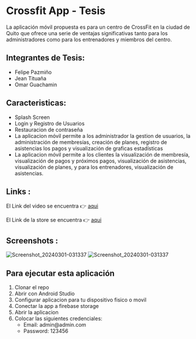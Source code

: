 # Crossfit App - Tesis

La aplicación móvil propuesta es para un centro de CrossFit en la ciudad de Quito que ofrece una serie de ventajas significativas tanto para los administradores como para los entrenadores y miembros del centro.<br>

## Integrantes de Tesis:

<ul>
<li>Felipe Pazmiño</li>
<li>Jean Tituaña</li>
<li>Omar Guachamin</li>
</ul>

## Caracteristicas:

<ul>

<li>Splash Screen</li>
<li>Login y Registro de Usuarios</li>
<li>Restauracion de contraseña</li>
<li>La aplicacion móvil permite a los administrador la gestion de usuarios, la administración de membresías, creación de planes, registro de asistencias los pagos y visualización de graficas estadísticas</li>
<li>La aplicacion móvil permite a los clientes la visualización de membresía, visualización de pagos y próximos pagos, visualización de asistencias, visualización de planes, y para los entrenadores, visualización de asistencias.</li>
</ul>

## Links :

El Link del video se encuentra 👉 <a href="[https://www.youtube.com/watch?v=JNIEESohTCY](https://www.youtube.com/watch?v=IKkVLPiGYLU&t=2s)">aqui</a>

El Link de la store se encuentra 👉 <a href="[https://drive.google.com/drive/folders/1gKFEISCkPzpRmPfXcPmBHERrHHzdRPMK](https://crossfit-app.uptodown.com/android)">aqui</a>


## Screenshots :

![Screenshot_20240301-031337](https://github.com/Jeant10/topo_app/assets/74752987/af9248c2-f305-413a-987e-397679300742)
![Screenshot_20240301-031337](https://github.com/Jeant10/topo_app/assets/74752987/8b37d68a-bed4-4c1f-a5fd-38f8e3cdafd0)

## Para ejecutar esta aplicación

<ol>
<li>Clonar el repo</li>
<li>Abrir con Android Studio</b></li>
<li>Configurar aplicacion para tu dispositivo fisico o movil</b></li>
<li>Conectar la app a firebase storage</b></li>
<li>Abrir la aplicacion</b></li>
<li>Colocar las siguientes credenciales: 
<ul>
<li>Email: admin@admin.com</li>
<li>Password: 123456</li>
</ul>
</b></li>
